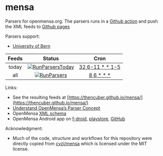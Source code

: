 # mensa
Parsers for openmensa.org. The parsers runs in a [Github action](https://github.com/TheNCuber/mensa/actions?query=workflow%3ARunParsers) and push the XML feeds to [Github pages](https://thencuber.github.io/mensa/)

Parsers support:
*   [University of Bern](https://www.gastro-unibern.ch/)

|  Feeds       |                                         Status                                                                                                                  |                     Cron                                                                                                                                      |
|:------------:|:---------------------------------------------------------------------------------------------------------------------------------------------------------------:|:-------------------------------------------------------------------------------------------------------------------------------------------------------------:|
| today        | [![RunParsersToday](https://github.com/thencuber/mensa/workflows/RunParsersToday/badge.svg)](https://github.com/thencuber/mensa/actions?query=workflow%3ARunParsersToday) | [32 6-11 * * 1-5](https://crontab.guru/#28_6-11_*_*_1-5 "“At minute 28 past every hour from 6 through 11 on every day-of-week from Monday through Friday.” ") |
| all          | [![RunParsers](https://github.com/thencuber/mensa/workflows/RunParsers/badge.svg)](https://github.com/thencuber/mensa/actions?query=workflow%3ARunParsers)                | [8 6 * * *](https://crontab.guru/#8_6_*_*_* "“At 06:08.” ")                                                                                                 |

Links:
*   See the resulting feeds at [https://thencuber.github.io/mensa/](https://thencuber.github.io/mensa/)
*   [Understand OpenMensa’s Parser Concept](https://doc.openmensa.org/parsers/understand/)
*   OpenMensa [XML schema](https://doc.openmensa.org/feed/v2/)
*   OpenMensa Android app on [f-droid](https://f-droid.org/en/packages/de.uni_potsdam.hpi.openmensa/), [playstore](https://play.google.com/store/apps/details?id=de.uni_potsdam.hpi.openmensa), [GitHub](https://github.com/domoritz/open-mensa-android)

Acknowledgment:
* Much of the code, structure and workflows for this repository were directly copied from [cvzi/mensa](https://github.com/cvzi/mensa) which is licensed under the MIT license.
